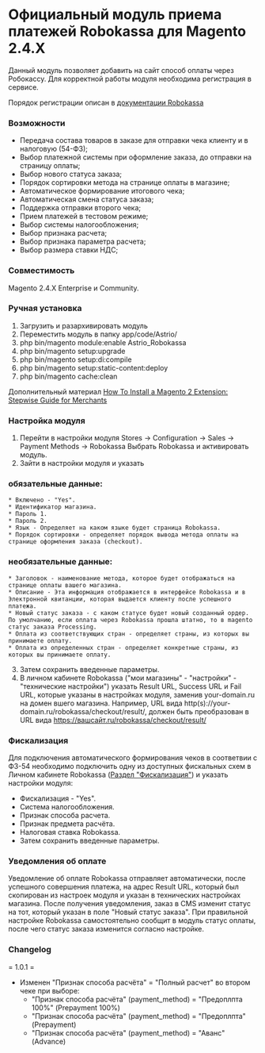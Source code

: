 # Официальный модуль приема платежей Robokassa для Magento 2.4.X
Данный модуль позволяет добавить на сайт способ оплаты через Робокассу. 
Для корректной работы модуля необходима регистрация в сервисе.

Порядок регистрации описан в [документации Robokassa](https://docs.robokassa.ru/#7844)

### Возможности
* Передача состава товаров в заказе для отправки чека клиенту и в налоговую (54-ФЗ);
* Выбор платежной системы при оформление заказа, до отправки на страницу оплаты;
* Выбор нового статуса заказа;
* Порядок сортировки метода на странице оплаты в магазине;
* Автоматическое формирование итогового чека;
* Автоматическая смена статуса заказа;
* Поддержка отправки второго чека;
* Прием платежей в тестовом режиме;
* Выбор системы налогообложения;
* Выбор признака расчета;
* Выбор признака параметра расчета;
* Выбор размера ставки НДС;


### Совместимость
Magento 2.4.X Enterprise и Community.

### Ручная установка

1. Загрузить и разархивировать модуль
2. Переместить модуль в папку app/code/Astrio/
3. php bin/magento module:enable Astrio_Robokassa
4. php bin/magento setup:upgrade
5. php bin/magento setup:di:compile
6. php bin/magento setup:static-content:deploy
7. php bin/magento cache:clean 

Дополнительный материал [How To Install a Magento 2 Extension: Stepwise Guide for Merchants](https://www.nexcess.net/blog/how-to-install-a-magento-2-extension/)


### Настройка модуля

1. Перейти в настройки модуля Stores -> Configuration -> Sales -> Payment Methods -> Robokassa
Выбрать Robokassa и активировать модуль.
2. Зайти в настройки модуля и указать
### обязательные данные:
    * Включено - "Yes".
    * Идентификатор магазина.
    * Пароль 1.
    * Пароль 2.
    * Язык - Определяет на каком языке будет страница Robokassa.
    * Порядок сортировки - определяет порядок вывода метода оплаты на странице оформления заказа (checkout).
### необязательные данные:
    * Заголовок - наименование метода, которое будет отображаться на странице оплаты вашего магазина.
    * Описание - Эта информация отображается в интерфейсе Robokassa и в Электронной квитанции, которая выдается клиенту после успешного платежа. 
    * Новый статус заказа - с каком статусе будет новый созданный ордер. По умолчанию, если оплата через Robokassa прошла штатно, то в magento статус заказа Processing.  
    * Оплата из соответствующих стран - определяет страны, из которых вы принимаете оплату.
    * Оплата из определенных стран - определяет конкретные страны, из которых вы принимаете оплату.

3. Затем сохранить введенные параметры.
4. В личном кабинете Robokassa ("мои магазины" - "настройки" - "технические настройки") указать Result URL, Success URL и Fail URL, которые указаны в настройках модуля, заменив your-domain.ru на домен вшего магазина. 
Например, URL вида http(s)://your-domain.ru/robokassa/checkout/result/, должен быть преобразован в URL вида https://вашсайт.ru/robokassa/checkout/result/ 

### Фискализация

Для подключения автоматического формирования чеков в соответвии с ФЗ-54 необходимо подключить одну из доступных фискальных схем в Личном кабинете Robokassa ([Раздел "Фискализация"](https://partner.robokassa.ru/Fiscalization)) и указать настройки модуля:
* Фискализация - "Yes".
* Система налогообложения.
* Признак способа расчета.
* Признак предмета расчёта.
* Налоговая ставка Robokassa.
* Затем сохранить введенные параметры.


### Уведомления об оплате

Уведомление об оплате Robokassa отправляет автоматически, после успешного совершения платежа, на адрес Result URL, который был скопирован из настроек модуля и указан в технических настройках магазина.
После получения уведомления, заказ в CMS изменит статус на тот, который указан в поле "Новый статус заказа". При правильной настройке Robokassa самостоятельно сообщит в модуль статус оплаты, после чего статус заказа изменится согласно настройке.

### Changelog
= 1.0.1 =
* Изменен "Признак способа расчёта" = "Полный расчет" во втором чеке при выборе:
    * "Признак способа расчёта" (payment_method) = "Предоплпта 100%" (Prepayment 100%)
    * "Признак способа расчёта" (payment_method) = "Предоплпта" (Prepayment)
    * "Признак способа расчёта" (payment_method) = "Аванс" (Advance)